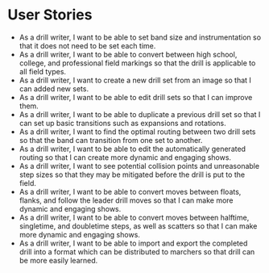 # User Stories
- As a drill writer, I want to be able to set band size and instrumentation so that it does not need to be set each time.
- As a drill writer, I want to be able to convert between high school, college, and professional field markings so that the drill is applicable to all field types.
- As a drill writer, I want to create a new drill set from an image so that I can added new sets.
- As a drill writer, I want to be able to edit drill sets so that I can improve them.
- As a drill writer, I want to be able to duplicate a previous drill set so that I can set up basic transitions such as expansions and rotations.
- As a drill writer, I want to find the optimal routing between two drill sets so that the band can transition from one set to another.
- As a drill writer, I want to be able to edit the automatically generated routing so that I can create more dynamic and engaging shows.
- As a drill writer, I want to see potential collision points and unreasonable step sizes so that they may be mitigated before the drill is put to the field.
- As a drill writer, I want to be able to convert moves between floats, flanks, and follow the leader drill moves so that I can make more dynamic and engaging shows.
- As a drill writer, I want to be able to convert moves between halftime, singletime, and doubletime steps, as well as scatters so that I can make more dynamic and engaging shows.
- As a drill writer, I want to be able to import and export the completed drill into a format which can be distributed to marchers so that drill can be more easily learned.
